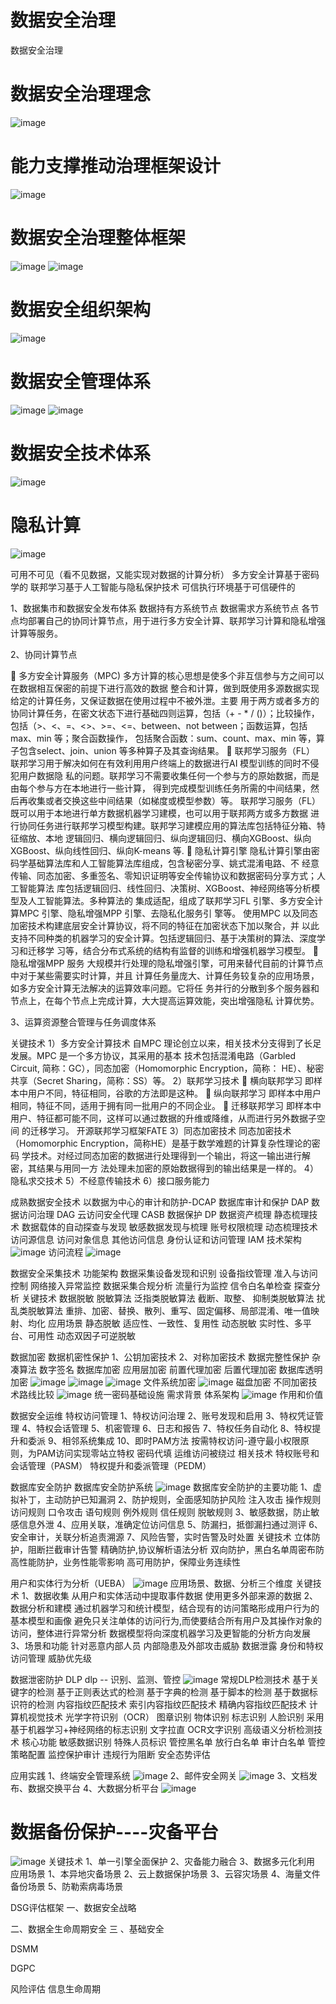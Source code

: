 # 数据安全治理
数据安全治理





# 数据安全治理理念
![image](https://user-images.githubusercontent.com/7948479/223390203-346d1fe9-f3dc-4e4a-adea-640b9e2112b4.png)
# 能力支撑推动治理框架设计
![image](https://user-images.githubusercontent.com/7948479/223395162-13960cef-b1b9-4e12-857c-3101bbc0eb93.png)
# 数据安全治理整体框架
![image](https://user-images.githubusercontent.com/7948479/223399110-5c8c9f2c-7745-4451-9ce1-e2fef6ea49e6.png)
![image](https://user-images.githubusercontent.com/7948479/223399605-10853ef0-23dc-42fa-a25a-e4676964f35c.png)

# 数据安全组织架构
![image](https://user-images.githubusercontent.com/7948479/223407628-23986eac-e0b8-4172-849d-8fe554e662ba.png)
# 数据安全管理体系
![image](https://user-images.githubusercontent.com/7948479/223408376-d3e746b1-9cc9-421d-a7d5-717e09c32a49.png)
![image](https://user-images.githubusercontent.com/7948479/223408446-2b278388-a8b5-4371-81bd-5f8356b35d0a.png)
# 数据安全技术体系
![image](https://user-images.githubusercontent.com/7948479/223408736-af1db1ab-0c39-4d76-b32d-12451a7fb832.png)


# 隐私计算
![image](https://user-images.githubusercontent.com/7948479/233823952-1da2a21e-501c-45d4-96e9-5ffb4120ad66.png)

可用不可见（看不见数据，又能实现对数据的计算分析）
多方安全计算基于密码学的
联邦学习基于人工智能与隐私保护技术
可信执行环境基于可信硬件的

1、数据集市和数据安全发布体系
数据持有方系统节点
数据需求方系统节点
各节点均部署自己的协同计算节点，用于进行多方安全计算、联邦学习计算和隐私增强计算等服务。

2、协同计算节点

 多方安全计算服务（MPC)
多方计算的核心思想是使多个非互信参与方之间可以在数据相互保密的前提下进行高效的数据
整合和计算，做到既使用多源数据实现给定的计算任务，又保证数据在使用过程中不被外泄。主要
用于两方或者多方的协同计算任务，在密文状态下进行基础四则运算，包括（+ - * / ()）；比较操作，
包括（>、<、=、<>、>=、<=、between、not between；函数运算，包括max、min 等；聚合函数操作，
包括聚合函数：sum、count、max、min 等，算子包含select、join、union 等多种算子及其查询结果。
 联邦学习服务（FL）
联邦学习用于解决如何在有效利用用户终端上的数据进行AI 模型训练的同时不侵犯用户数据隐
私的问题。联邦学习不需要收集任何一个参与方的原始数据，而是由每个参与方在本地进行一些计算，
得到完成模型训练任务所需的中间结果，然后再收集或者交换这些中间结果（如梯度或模型参数）等。
联邦学习服务（FL）既可以用于本地进行单方数据机器学习建模，也可以用于联邦两方或多方数据
进行协同任务进行联邦学习模型构建。联邦学习建模应用的算法库包括特征分箱、特征缩放、本地
逻辑回归、横向逻辑回归、纵向逻辑回归、横向XGBoost、纵向XGBoost、纵向线性回归、纵向K-means
等.
 隐私计算引擎
隐私计算引擎由密码学基础算法库和人工智能算法库组成，包含秘密分享、姚式混淆电路、不
经意传输、同态加密、多重签名、零知识证明等安全传输协议和数据密码分享方式；人工智能算法
库包括逻辑回归、线性回归、决策树、XGBoost、神经网络等分析模型及人工智能算法。多种算法的
集成适配，组成了联邦学习FL 引擎、多方安全计算MPC 引擎、隐私增强MPP 引擎、去隐私化服务引
擎等。
使用MPC 以及同态加密技术构建底层安全计算协议，将不同的特征在加密状态下加以聚合，并
以此支持不同种类的机器学习的安全计算。包括逻辑回归、基于决策树的算法、深度学习和迁移学
习等，结合分布式系统的结构有监督的训练和增强机器学习模型。
 隐私增强MPP 服务
大规模并行处理的隐私增强引擎，可用来替代目前的计算节点中对于某些需要实时计算，并且
计算任务量庞大、计算任务较复杂的应用场景，如多方安全计算无法解决的运算效率问题。它将任
务并行的分散到多个服务器和节点上，在每个节点上完成计算，大大提高运算效能，突出增强隐私
计算优势。

3、运算资源整合管理与任务调度体系

关键技术
1）多方安全计算技术
自MPC 理论创立以来，相关技术分支得到了长足发展。MPC 是一个多方协议，其采用的基本
技术包括混淆电路（Garbled Circuit, 简称：GC），同态加密（Homomorphic Encryption，简称：
HE）、秘密共享（Secret Sharing，简称：SS）等。
2）联邦学习技术
 横向联邦学习
即样本中用户不同，特征相同，谷歌的方法即是这种。
 纵向联邦学习
即样本中用户相同，特征不同，适用于拥有同一批用户的不同企业。
 迁移联邦学习
即样本中用户、特征都可能不同，这样可以通过数据的升维或降维，从而进行另外数据子空间
的迁移学习。
开源联邦学习框架FATE
3）同态加密技术
同态加密技术（Homomorphic Encryption，简称HE）是基于数学难题的计算复杂性理论的密码
学技术。对经过同态加密的数据进行处理得到一个输出，将这一输出进行解密，其结果与用同一方
法处理未加密的原始数据得到的输出结果是一样的。
4）隐私求交技术
5）不经意传输技术
6）接口服务能力







成熟数据安全技术
以数据为中心的审计和防护-DCAP
数据库审计和保护 DAP
数据访问治理 DAG
云访问安全代理 CASB
数据保护  DP
数据资产梳理
静态梳理技术
数据载体的自动探查与发现
敏感数据发现与梳理
账号权限梳理
动态梳理技术
访问源信息
访问对象信息
其他访问信息
身份认证和访问管理  IAM
技术架构
![image](https://user-images.githubusercontent.com/7948479/223386967-27ab6bb9-9afc-46f6-b98d-d204a8c4929d.png)
访问流程
![image](https://user-images.githubusercontent.com/7948479/223387250-843c295b-1b51-4695-96cb-4f8be14d1126.png)




数据安全采集技术
功能架构
数据采集设备发现和识别
设备指纹管理
准入与访问控制
网络接入异常监控
数据采集合规分析
流量行为监控
信令白名单检查
探查分析
关键技术
数据脱敏
脱敏算法
泛指类脱敏算法
截断、取整、
抑制类脱敏算法
扰乱类脱敏算法
重排、加密、替换、散列、重写、固定偏移、局部混淆、唯一值映射、均化
应用场景
静态脱敏
适应性、一致性、复用性
动态脱敏
实时性、多平台、可用性
动态双因子可逆脱敏




数据加密
数据机密性保护
1、公钥加密技术
2、对称加密技术
数据完整性保护
杂凑算法
数字签名
数据库加密
应用层加密
前置代理加密
后置代理加密
数据库透明加密
![image](https://user-images.githubusercontent.com/7948479/223370466-5763cb00-252f-4a16-b8f5-c907998fbeef.png)
![image](https://user-images.githubusercontent.com/7948479/223370686-f49a70b5-212a-4995-b22b-ba2ea726db98.png)
![image](https://user-images.githubusercontent.com/7948479/223370748-cd8d0833-7991-4acf-8c74-9170ff638d81.png)
文件系统加密
![image](https://user-images.githubusercontent.com/7948479/223370863-6a78f193-76e9-4ed1-9074-c7e617a63aaf.png)
磁盘加密
不同加密技术路线比较
![image](https://user-images.githubusercontent.com/7948479/223371098-d96060ab-1aa2-41b6-967e-c4be192e6ae3.png)
统一密码基础设施
需求背景
体系架构
![image](https://user-images.githubusercontent.com/7948479/223371327-ff47c089-f213-41d4-99c2-4f60c6249d25.png)
作用和价值



数据安全运维
特权访问管理
1、特权访问治理
2、账号发现和启用
3、特权凭证管理
4、特权会话管理
5、机密管理
6、日志和报告
7、特权任务自动化
8、特权提升和委派
9、相邻系统集成
10、即时PAM方法 按需特权访问-遵守最小权限原则，为PAM访问实现零站立特权
密码代填
运维访问被绕过
相关技术
特权账号和会话管理（PASM）
特权提升和委派管理（PEDM）





数据库安全防护
数据库安全防护系统
![image](https://user-images.githubusercontent.com/7948479/223043707-4bd8f2fb-1e13-4cf0-958a-1ba9041a3d42.png)
数据库安全防护的主要功能
1、虚拟补丁，主动防护已知漏洞
2、防护规则，全面感知防护风险
注入攻击
操作规则
访问规则
口令攻击
语句规则
例外规则
信任规则
脱敏规则
3、敏感数据，防止敏感信息外泄
4、应用关联，准确定位访问信息
5、防漏扫，抵御漏扫通过测评
6、安全审计，关联分析追责溯源
7、风险告警，实时告警及时处置
关键技术
立体防护，阻断拦截审计告警
精确防护,协议解析语法分析
双向防护，黑白名单周密布防
高性能防护，业务性能零影响
高可用防护，保障业务连续性




用户和实体行为分析（UEBA）
![image](https://user-images.githubusercontent.com/7948479/223009540-62c48c63-b6da-4216-9b4c-2dd6221eec81.png)
应用场景、数据、分析三个维度
关键技术
1、数据收集
从用户和实体活动中提取事件数据
使用更多外部来源的数据
2、数据分析和建模
通过机器学习和统计模型，结合现有的访问策略形成用户行为的基本模型和画像
避免只关注单体的访问行为,而使要结合所有用户及其操作对象的访问，整体进行异常分析
数据模型将向深度机器学习及更智能的分析方向发展
3、场景和功能
针对恶意内部人员
内部隐患及外部攻击威胁
数据泄露
身份和特权访问管理
威胁优先级


数据泄密防护 DLP 
dlp -- 识别、监测、管控
![image](https://user-images.githubusercontent.com/7948479/222682075-50e442fa-a3ed-403a-bc68-2ecf96d0b05d.png)
常规DLP检测技术
基于关键字的检测
基于正则表达式的检测
基于字典的检测
基于脚本的检测
基于数据标识符的检测
内容指纹匹配技术
索引内容指纹匹配技术
精确内容指纹匹配技术
计算机视觉技术
光学字符识别（OCR）
图章识别
物体识别
标志识别
人脸识别
采用基于机器学习+神经网络的标志识别
文字拉直
OCR文字识别
高级语义分析检测技术
核心功能
敏感数据识别
特殊人员标识
管控黑名单
放行白名单
审计白名单
管控策略配置
监控保护审计
违规行为阻断
安全态势评估


应用实践
1、终端安全管理系统
![image](https://user-images.githubusercontent.com/7948479/222626659-c43be625-7b0f-4e4f-abf6-4c7a005a2db3.png)
2、邮件安全网关
![image](https://user-images.githubusercontent.com/7948479/222626594-a4bc7854-062d-4e33-8078-aa689bc31101.png)
3、文档发布、数据交换平台
4、大数据分析平台
![image](https://user-images.githubusercontent.com/7948479/222626507-a6f07ad9-4f60-48d4-95ae-543af000ee5a.png)



# 数据备份保护----灾备平台
![image](https://user-images.githubusercontent.com/7948479/222626748-ae5ec38f-9db4-463c-a76e-49eccdf5f5f6.png)
关键技术
1、单一引擎全面保护
2、灾备能力融合
3、数据多元化利用
应用场景
1、本异地灾备场景
2、云上数据保护场景
3、云容灾场景
4、海量文件备份场景
5、防勒索病毒场景
 
 



DSG评估框架
一、数据安全战略

二、数据全生命周期安全
三 、基础安全

DSMM

DGPC

风险评估
信息生命周期


